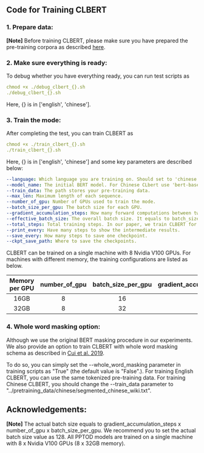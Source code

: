 ## Code for Training CLBERT

### 1. Prepare data:
**[Note]** Before training CLBERT, please make sure you have prepared the pre-training corpora as described [here](https://github.com/yxuansu/CLBERT/tree/main/pretraining_data).

### 2. Make sure everything is ready:
To debug whether you have everything ready, you can run test scripts as

```yaml
chmod +x ./debug_clbert_{}.sh
./debug_clbert_{}.sh
```
Here, {} is in ['english', 'chinese'].

### 3. Train the mode:
After completing the test, you can train CLBERT as 
```yaml
chmod +x ./train_clbert_{}.sh
./train_clbert_{}.sh
```
Here, {} is in ['english', 'chinese'] and some key parameters are described below:

```yaml
--language: Which language you are training on. Should set to 'chinese' or 'english'
--model_name: The initial BERT model. For Chinese CLbert use 'bert-base-chinese', and for English CLBERT use 'bert-base-uncased'.
--train_data: The path stores your pre-training data.
--max_len: Maximum length of each sequence.
--number_of_gpu: Number of GPUs used to train the mode.
--batch_size_per_gpu: The batch size for each GPU.
--gradient_accumulation_steps: How many forward computations between two gradient updates.
--effective_batch_size: The overall batch size. It equals to batch_size_per_gpu x gradient_accumulation_steps x number_of_gpu.
--total_steps: Total training steps. In our paper, we train CLBERT for 150k steps.
--print_every: Have many steps to show the intermediate results.
--save_every: How many steps to save one checkpoint.
--ckpt_save_path: Where to save the checkpoints.
```

CLBERT can be trained on a single machine with 8 Nvidia V100 GPUs. For machines with different memory, the training configurations are listed as below.

|Memory per GPU|number_of_gpu|batch_size_per_gpu|gradient_accumulation_steps|effective_batch_size|
|:-------------:|:-------------:|:-------------:|:-------------:|:-------------:|
|16GB|8|16|2|256|
|32GB|8|32|1|256|

### 4. Whole word masking option:
Although we use the original BERT masking procedure in our experiments. We also provide an option to train CLBERT with whole word masking schema as described in [Cui et al. 2019](https://arxiv.org/abs/1906.08101). 

To do so, you can simply set the --whole_word_masking parameter in training scripts as "True" (the default value is "False".). For training English CLBERT, you can use the same tokenized pre-training data. For training Chinese CLBERT, you should change the --train_data parameter to "../pretraining_data/chinese/segmented_chinese_wiki.txt".


## Acknowledgements:


**[Note]** The actual batch size equals to gradient_accumulation_steps x number_of_gpu x batch_size_per_gpu. We recommend
you to set the actual batch size value as 128. All PPTOD models are trained on a single machine with 8 x Nvidia V100 GPUs (8 x 32GB memory).
